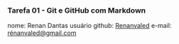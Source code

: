 ### Tarefa 01 - Git e GitHub com Markdown

nome: Renan Dantas
usuário github: [Renanvaled](https://github.com/RenanValed)
e-mail: rénanvaled@gmail.com


